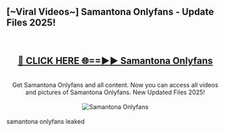 <h2>[~Viral Videos~] Samantona Onlyfans - Update Files 2025!</h2>
<br>
<div align="center">
<h2><a href="https://betterlinks.top/A2PfLJ" rel="nofollow">🔴 CLICK HERE 🌐==►► Samantona Onlyfans</a></h2>
<br>
Get Samantona Onlyfans and all content. Now you can access all videos and pictures of Samantona Onlyfans. New Updated Files 2025!
<br>
<br>
<a href="https://betterlinks.top/A2PfLJ" rel="nofollow" data-target="animated-image.originalLink"><img src="https://i.ibb.co.com/WyWwxjT/player-gif2.gif" alt="Samantona Onlyfans" style="max-width: 100%; display: inline-block;" data-target="animated-image.originalImage"></a>
</div>
<br>
samantona onlyfans leaked